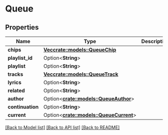 # Queue

## Properties

Name | Type | Description | Notes
------------ | ------------- | ------------- | -------------
**chips** | [**Vec<crate::models::QueueChip>**](QueueChip.md) |  | 
**playlist_id** | Option<**String**> |  | 
**playlist** | Option<**String**> |  | 
**tracks** | [**Vec<crate::models::QueueTrack>**](QueueTrack.md) |  | 
**lyrics** | Option<**String**> |  | 
**related** | Option<**String**> |  | 
**author** | Option<[**crate::models::QueueAuthor**](Queue_author.md)> |  | 
**continuation** | Option<**String**> |  | 
**current** | Option<[**crate::models::QueueCurrent**](Queue_current.md)> |  | 

[[Back to Model list]](../README.md#documentation-for-models) [[Back to API list]](../README.md#documentation-for-api-endpoints) [[Back to README]](../README.md)



